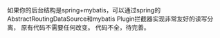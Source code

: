 如果你的后台结构是spring+mybatis，可以通过spring的AbstractRoutingDataSource和mybatis Plugin拦截器实现非常友好的读写分离，
原有代码不需要任何改变。
代码不全，待完善。 